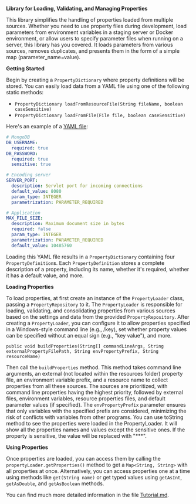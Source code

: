 **Library for Loading, Validating, and Managing Properties**

This library simplifies the handling of properties loaded from multiple sources. Whether you need to use property files
during development,
load parameters from environment variables in a staging server or Docker environment, or allow users to specify
parameter files
when running on a server, this library has you covered. It loads parameters from various sources, removes duplicates,
and presents them in the form of a simple map (parameter_name=value).

**Getting Started**

Begin by creating a `PropertyDictionary` where property definitions will be stored. You can easily load data from a YAML
file
using one of the following static methods:

- `PropertyDictionary loadFromResourceFile(String fileName, boolean caseSensitive)`
- `PropertyDictionary loadFromFile(File file, boolean caseSensitive)`

Here's an example of a [YAML file](/src/test/resources/example.yaml):

```yaml
# MongoDB
DB_USERNAME:
  required: true
DB_PASSWORD:
  required: true
  sensitive: true

# Encoding server
SERVER_PORT:
  description: Servlet port for incoming connections
  default_value: 8080
  param_type: INTEGER
  parametrization: PARAMETER_REQUIRED

# Application
MAX_FILE_SIZE:
  description: Maximum document size in bytes
  required: false
  param_type: INTEGER
  parametrization: PARAMETER_REQUIRED
  default_value: 10485760
```

Loading this YAML file results in a `PropertyDictionary` containing four `PropertyDefinition`s.
Each `PropertyDefinition` stores
a complete description of a property, including its name, whether it's required, whether it has a default value, and
more.

**Loading Properties**

To load properties, at first create an instance of the `PropertyLoader` class, passing a `PropertyRepository` to it.
The `PropertyLoader` is responsible for loading, validating, and consolidating properties from various sources based on
the settings
and data from the provided `PropertyRepository`. After creating a `PropertyLoader`, you can configure it to allow
properties
specified in a Windows-style command line (e.g., /key), set whether property values can be specified without an equal
sign (e.g., "key value"), and more.

`public void buildProperties(String[] commandLineArgs, String externalPropertyFilePath, String envPropertyPrefix, String resourceName)`

Then call the `buildProperties` method. This method takes command line arguments, an external  (not located within the
resources folder) property file,
an environment variable prefix, and a resource name to collect properties from all these sources. The sources are
prioritized, with command line properties
having the highest priority, followed by external files, environment variables, resource properties files, and default
parameter values (if specified).
The `envPropertyPrefix` parameter ensures that only variables with the specified prefix are considered, minimizing the
risk of conflicts with variables from other programs.
You can use toString method to see the properties were loaded in the PropertyLoader. It will show all the properties names 
and values except the sensitive ones. If the property is sensitive, the value will be replaced with "***".

**Using Properties**

Once properties are loaded, you can access them by calling the `propertyLoader.getProperties()` method to get
a `Map<String, String>`
with all properties at once. Alternatively, you can access properties one at a time using methods
like `get(String name)`
or get typed values using `getAsInt`, `getAsDouble`, and `getAsBoolean` methods.

You can find much more detailed information in the file [Tutorial.md](doc/tutorial.md).
